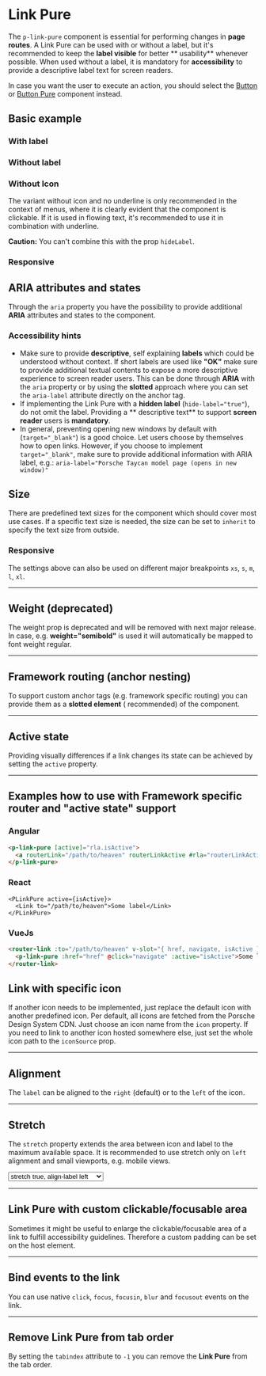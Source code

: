 # Link Pure

The `p-link-pure` component is essential for performing changes in **page routes**. A Link Pure can be used with or
without a label, but it's recommended to keep the **label visible** for better ** usability** whenever possible. When
used without a label, it is mandatory for **accessibility** to provide a descriptive label text for screen readers.

In case you want the user to execute an action, you should select the [Button](components/button) or
[Button Pure](components/button-pure) component instead.

<TableOfContents></TableOfContents>

## Basic example

### With label

<Playground :markup="withLabel" :config="configInline"></Playground>

### Without label

<Playground :markup="withoutLabel" :config="configInline"></Playground>

### Without Icon

The variant without icon and no underline is only recommended in the context of menus, where it is clearly evident that
the component is clickable. If it is used in flowing text, it's recommended to use it in combination with underline.

**Caution:** You can't combine this with the prop `hideLabel`.

<Playground :markup="withoutIcon" :config="configInline"></Playground>

### Responsive

<Playground :markup="responsive" :config="config"></Playground>

## ARIA attributes and states

Through the `aria` property you have the possibility to provide additional **ARIA** attributes and states to the
component.

<Playground :markup="accessibility" :config="config"></Playground>

### <A11yIcon></A11yIcon> Accessibility hints

- Make sure to provide **descriptive**, self explaining **labels** which could be understood without context. If short
  labels are used like **"OK"** make sure to provide additional textual contents to expose a more descriptive experience
  to screen reader users. This can be done through **ARIA** with the `aria` property or by using the **slotted**
  approach where you can set the `aria-label` attribute directly on the anchor tag.
- If implementing the Link Pure with a **hidden label** (`hide-label="true"`), do not omit the label. Providing a **
  descriptive text** to support **screen reader** users is **mandatory**.
- In general, preventing opening new windows by default with (`target="_blank"`) is a good choice. Let users choose by
  themselves how to open links. However, if you choose to implement `target="_blank"`, make sure to provide additional
  information with ARIA label, e.g.: `aria-label="Porsche Taycan model page (opens in new window)"`

## Size

There are predefined text sizes for the component which should cover most use cases. If a specific text size is needed,
the size can be set to `inherit` to specify the text size from outside.

<Playground :markup="sizeMarkup" :config="config">
  <SelectOptions v-model="size" :values="sizes" name="size"></SelectOptions>
</Playground>

### Responsive

The settings above can also be used on different major breakpoints `xs`, `s`, `m`, `l`, `xl`.

<Playground :markup="sizeResponsive" :config="config"></Playground>

---

## Weight (deprecated)

<p-inline-notification heading="Important note" state="error" persistent="true">
  The weight prop is deprecated and will be removed with next major release.
  In case, e.g. <b>weight="semibold"</b> is used it will automatically be mapped to font weight regular.
</p-inline-notification>

<Playground :markup="weightMarkup" :config="config">
  <SelectOptions v-model="weight" :values="weights" name="weight"></SelectOptions>
</Playground>

---

## Framework routing (anchor nesting)

To support custom anchor tags (e.g. framework specific routing) you can provide them as a **slotted element** (
recommended) of the component.

<Playground :markup="routing" :config="config"></Playground>

---

## Active state

Providing visually differences if a link changes its state can be achieved by setting the `active` property.

<Playground :markup="activeHref" :config="config"></Playground>

---

## Examples how to use with Framework specific router and "active state" support

### Angular

```html
<p-link-pure [active]="rla.isActive">
  <a routerLink="/path/to/heaven" routerLinkActive #rla="routerLinkActive"></a>
</p-link-pure>
```

### React

```tsx
<PLinkPure active={isActive}>
  <Link to="/path/to/heaven">Some label</Link>
</PLinkPure>
```

### VueJs

```html
<router-link :to="/path/to/heaven" v-slot="{ href, navigate, isActive }">
  <p-link-pure :href="href" @click="navigate" :active="isActive">Some label</p-link-pure>
</router-link>
```

## Link with specific icon

If another icon needs to be implemented, just replace the default icon with another predefined icon. Per default, all
icons are fetched from the Porsche Design System CDN. Just choose an icon name from the `icon` property. If you need to
link to another icon hosted somewhere else, just set the whole icon path to the `iconSource` prop.

<Playground :markup="icon" :config="configInline"></Playground>

---

## Alignment

The `label` can be aligned to the `right` (default) or to the `left` of the icon.

<Playground :markup="alignLabelMarkup" :config="config">
  <SelectOptions v-model="alignLabel" :values="alignLabels" name="alignLabel"></SelectOptions>
</Playground>

---

## Stretch

The `stretch` property extends the area between icon and label to the maximum available space. It is recommended to use
stretch only on `left` alignment and small viewports, e.g. mobile views.

<Playground :markup="stretchMarkup" :config="config">
  <select v-model="stretch" aria-label="Select stretch and alignment">
    <option disabled>Select stretch and alignment</option>
    <option value='stretch="true" align-label="left"'>stretch true, align-label left</option>
    <option value='stretch="true" align-label="right"'>stretch true, align-label right</option>
    <option value='stretch="false" align-label="left"'>stretch false, align-label left</option>
    <option value='stretch="false" align-label="right"'>stretch false, align-label right</option>
    <option value='stretch="{ base: true, l: false }" align-label="left"'>Responsive</option>
  </select>
</Playground>

---

## Link Pure with custom clickable/focusable area

Sometimes it might be useful to enlarge the clickable/focusable area of a link to fulfill accessibility guidelines.
Therefore a custom padding can be set on the host element.

<Playground :markup="clickableArea" :config="configInline"></Playground>

---

## Bind events to the link

You can use native `click`, `focus`, `focusin`, `blur` and `focusout` events on the link.

<Playground :markup="events" :config="config"></Playground>

---

## Remove Link Pure from tab order

By setting the `tabindex` attribute to `-1` you can remove the **Link Pure** from the tab order.

<Playground :markup="taborder" :config="configInline"></Playground>

<script lang="ts">
import Vue from 'vue';
import Component from 'vue-class-component';
import { TEXT_SIZES } from '../text/text-size';
import { TEXT_WEIGHTS, TEXT_WEIGHTS_DEPRECATED } from '../text/text-weight';
import { ALIGN_LABELS } from '../../utils'; 

@Component
export default class Code extends Vue {
  config = { themeable: true };
  configInline = { ...this.config, spacing: 'inline' };

  stretch = 'stretch="true" align-label="left"';

  withLabel =
`<p-link-pure href="https://www.porsche.com">Some label</p-link-pure>
<p-link-pure underline="true" href="https://www.porsche.com">Some label</p-link-pure>`;

  withoutLabel =
`<p-link-pure hide-label="true" href="https://www.porsche.com">Some label</p-link-pure>
<p-link-pure hide-label="true" underline="true" href="https://www.porsche.com">Some label</p-link-pure>`;

  responsive =
`<p-link-pure href="https://www.porsche.com" hide-label="{ base: true, l: false }">Some label</p-link-pure>`;

  accessibility = 
`<p-link-pure href="https://www.porsche.com" aria="{ 'aria-label': 'Some more descriptive label' }">Some label</p-link-pure>`;

  withoutIcon =
`<p-link-pure icon="none" href="https://www.porsche.com">Some label</p-link-pure>
<p-link-pure icon="none" underline="true" href="https://www.porsche.com">Some label</p-link-pure>`;

  size = 'medium';
  sizes = TEXT_SIZES;
  get sizeMarkup() {
    const style =this.size === 'inherit' ? ' style="font-size: 3rem;"' : '';
    return `<p-link-pure href="https://www.porsche.com" size="${this.size}"${style}>Some label</p-link-pure>`;
  }

  sizeResponsive =
`<p-link-pure href="https://www.porsche.com" size="{ base: 'small', l: 'medium' }">Some label</p-link-pure>`;

  weight = 'thin';
  weights = TEXT_WEIGHTS.map(item => TEXT_WEIGHTS_DEPRECATED.includes(item) ? item + ' (deprecated)' : item);
  get weightMarkup() {
    return `<p-link-pure href="https://www.porsche.com" weight="${this.weight}">Some label</p-link-pure>`;
  }

  routing =
`<p-link-pure>
  <a href="https://www.porsche.com">Some label</a>
</p-link-pure>`;

  activeHref =
`<p-link-pure active="true" href="https://www.porsche.com">Some label</p-link-pure>`;

  activeWithoutHref =
`<p-link-pure active="true">Some label</p-link-pure>`;

  icon =
`<p-link-pure href="https://www.porsche.com" icon="phone">Some label</p-link-pure>
<p-link-pure icon-source="${require('../../assets/icon-custom-kaixin.svg')}" hide-label="true" href="https://www.porsche.com">Some label</p-link-pure>`;

  clickableArea =
`<p-link-pure href="https://www.porsche.com" style="padding: 1rem;">Some label</p-link-pure>
<p-link-pure href="https://www.porsche.com" hide-label="true" style="padding: 1rem;">Some label</p-link-pure>
<p-link-pure style="padding: 1rem;">
  <a href="https://www.porsche.com">Some label</a>
</p-link-pure>
<p-link-pure hide-label="true" style="padding: 1rem;">
  <a href="https://www.porsche.com">Some label</a>
</p-link-pure>`;

  alignLabel = 'left';
  alignLabels = [...ALIGN_LABELS, "{ base: 'left', l: 'right' }"];
  get alignLabelMarkup() {
    return `<p-link-pure align-label="${this.alignLabel}" href="https://www.porsche.com">Some label</p-link-pure>`;
  };

  get stretchMarkup() {
    return `<p-link-pure ${this.stretch} href="https://www.porsche.com">Some label</p-link-pure>`;
  };

  events =
`<p-link-pure
  href="https://www.porsche.com"
  onclick="alert('click'); return false;"
  onfocus="console.log('focus')"
  onfocusin="console.log('focusin')"
  onblur="console.log('blur')"
  onfocusout="console.log('focusout')"
>Some label</p-link-pure>`;

  taborder =
`<p-link-pure href="https://www.porsche.com">Some label</p-link-pure>
<p-link-pure href="https://www.porsche.com" tabindex="-1">Some label</p-link-pure>
<p-link-pure href="https://www.porsche.com">Some label</p-link-pure>`;
}
</script>

<style scoped lang="scss">
  :deep(.example-link) {
    display: inline-block;
    outline: none;
    text-decoration: none;
  }
</style>
